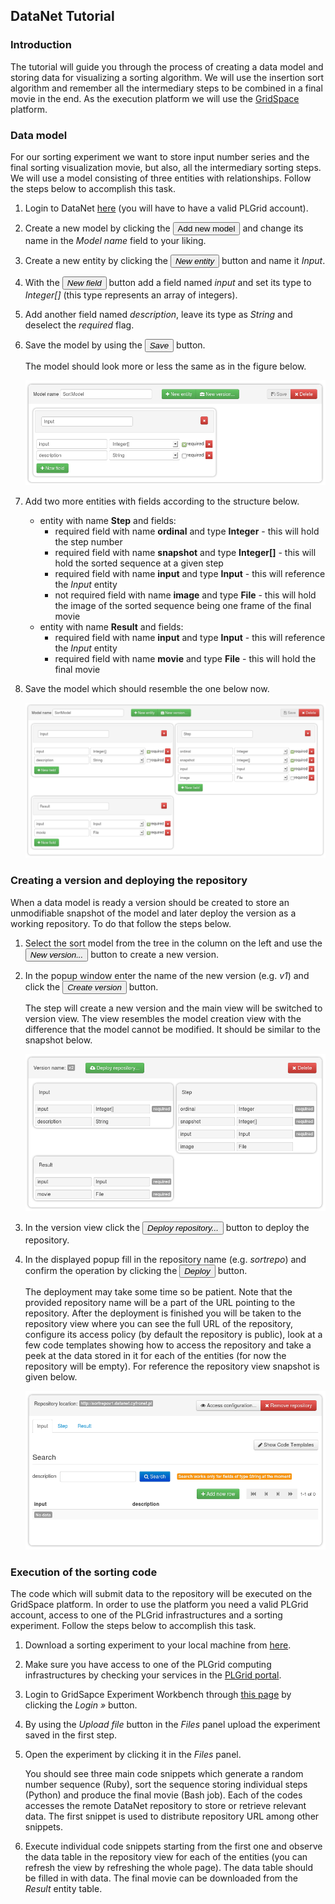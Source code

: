 ## DataNet Tutorial

### Introduction

The tutorial will guide you through the process of creating a data model and storing data for visualizing a sorting
algorithm. We will use the insertion sort algorithm and remember all the intermediary steps to be combined
in a final movie in the end. As the execution platform we will use the [GridSpace](https://gs2.plgrid.pl) platform.

### Data model

For our sorting experiment we want to store input number series and the final sorting visualization movie,
but also, all the intermediary sorting steps. We will use a model consisting of three entities with
relationships. Follow the steps below to accomplish this task.

1. Login to DataNet [here](https://gs2.cyfronet.pl/datanet) (you will have to have a valid PLGrid account).

2. Create a new model by clicking the <button class="btn btn-success"><i class="icon-plus"></i> Add new model</button> and change its name in the *Model name* field
   to your liking.

3. Create a new entity by clicking the <button class="btn btn-success"><i class="icon-plus"> New entity</i></button> button and name it *Input*.

4. With the <button class="btn btn-success"><i class="icon-plus"> New field</i></button> button add a field named *input* and set its type to *Integer[]*
   (this type represents an array of integers).

5. Add another field named *description*, leave its type as *String* and deselect the *required* flag.

6. Save the model by using the <button class="btn"><i class="icon-save"> Save</i></button> button.

    The model should look more or less the same as in the figure below.

    ![Sort model with one entity](resources/tut-model-one-entity.png)

7. Add two more entities with fields according to the structure below.

    * entity with name **Step** and fields:
        * required field with name **ordinal** and type **Integer** - this will hold the step number
        * required field with name **snapshot** and type **Integer[]** - this will hold the sorted sequence at a given step
        * required field with name **input** and type **Input** - this will reference the *Input* entity
        * not required field with name **image** and type **File** - this will hold the image of the sorted sequence being one frame of the final movie
    * entity with name **Result** and fields:
        * required field with name **input** and type **Input** - this will reference the *Input* entity
        * required field with name **movie** and type **File** - this will hold the final movie

8. Save the model which should resemble the one below now.

    ![Final sort model](resources/tut-final-sort-model.png)

### Creating a version and deploying the repository

When a data model is ready a version should be created to store an unmodifiable snapshot of the model and later
deploy the version as a working repository. To do that follow the steps below.

1. Select the sort model from the tree in the column on the left and use the
   <button class="btn btn-success"><i class="icon-briefcase"> New version...</i></button> button to create
   a new version.

2. In the popup window enter the name of the new version (e.g. *v1*) and click the
   <button class="btn btn-primary"><i class="icon-briefcase"> Create version</i></button> button.

    The step will create a new version and the main view will be switched to version view. The view resembles
    the model creation view with the difference that the model cannot be modified. It should be similar to the snapshot
    below.
    
    ![Model version view](resources/tut-model-version.png)

3. In the version view click the <button class="btn btn-success"><i class="icon-cloud-upload"> Deploy repository...</i></button>
   button to deploy the repository.

4. In the displayed popup fill in the repository name (e.g. *sortrepo*) and confirm the operation by clicking the
   <button class="btn btn-primary"><i class="icon-file"> Deploy</i></button> button.

    The deployment may take some time so be patient. Note that the provided repository name will be a part of the URL pointing
    to the repository. After the deployment is finished you will be taken to the repository view where you can see the full
    URL of the repository, configure its access policy (by default the repository is public), look at a few code templates
    showing how to access the repository and take a peek at the data stored in it for each of the entities (for now the
    repository will be empty). For reference the repository view snapshot is given below.
    
    ![Repository view](resources/tut-model-repository.png)

### Execution of the sorting code

The code which will submit data to the repository will be executed on the GridSpace platform. In order to use the platform
you need a valid PLGrid account, access to one of the PLGrid infrastructures and a sorting experiment. Follow the steps
below to accomplish this task.

1. Download a sorting experiment to your local machine from [here](resources/sorting-experiment.exp.xml).

2. Make sure you have access to one of the PLGrid computing infrastructures by checking your services in the
   [PLGrid portal](https://portal.plgrid.pl).

3. Login to GridSapce Experiment Workbench through [this page](https://gs2.plgrid.pl) by clicking the *Login »* button.

4. By using the *Upload file* button in the *Files* panel upload the experiment saved in the first step.

5. Open the experiment by clicking it in the *Files* panel.

    You should see three main code snippets which generate a random number sequence (Ruby), sort the sequence storing individual
    steps (Python) and produce the final movie (Bash job). Each of the codes
    accesses the remote DataNet repository to store or retrieve relevant data. The first snippet is used to distribute repository
    URL among other snippets.

6. Execute individual code snippets starting from the first one and observe the data table in the repository view for each of 
   the entities (you can refresh the view by refreshing the whole page). The data table should be filled in with data. The final
   movie can be downloaded from the *Result* entity table.